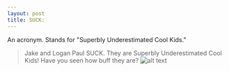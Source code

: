 ```yaml
---
layout: post
title: SUCK:
---
```

An acronym. Stands for "Superbly Underestimated Cool Kids."
> Jake and Logan Paul SUCK. They are Superbly Underestimated Cool Kids! Have you seen how buff they are? 
>![alt text](https://i.ytimg.com/vi/8ieOj95ZQes/maxresdefault.jpg "The Cool Kids, Jake and Logan Paul")
